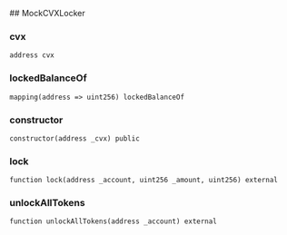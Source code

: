 ﻿﻿## MockCVXLocker


### cvx

```solidity
address cvx
```

### lockedBalanceOf

```solidity
mapping(address => uint256) lockedBalanceOf
```

### constructor

```solidity
constructor(address _cvx) public
```







### lock

```solidity
function lock(address _account, uint256 _amount, uint256) external
```







### unlockAllTokens

```solidity
function unlockAllTokens(address _account) external
```







